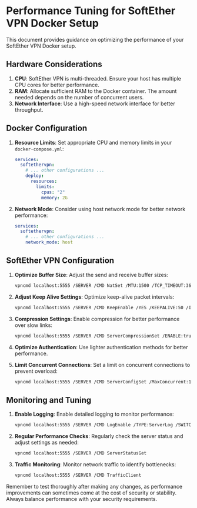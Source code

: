 # Performance Tuning for SoftEther VPN Docker Setup

This document provides guidance on optimizing the performance of your SoftEther VPN Docker setup.

## Hardware Considerations

1. **CPU**: SoftEther VPN is multi-threaded. Ensure your host has multiple CPU cores for better performance.
2. **RAM**: Allocate sufficient RAM to the Docker container. The amount needed depends on the number of concurrent users.
3. **Network Interface**: Use a high-speed network interface for better throughput.

## Docker Configuration

1. **Resource Limits**: Set appropriate CPU and memory limits in your `docker-compose.yml`:

   ```yaml
   services:
     softethervpn:
       # ... other configurations ...
       deploy:
         resources:
           limits:
             cpus: "2"
             memory: 2G
   ```

2. **Network Mode**: Consider using host network mode for better network performance:

   ```yaml
   services:
     softethervpn:
       # ... other configurations ...
       network_mode: host
   ```

## SoftEther VPN Configuration

1. **Optimize Buffer Size**: Adjust the send and receive buffer sizes:

   ```bash
   vpncmd localhost:5555 /SERVER /CMD NatSet /MTU:1500 /TCP_TIMEOUT:3600 /UDP_TIMEOUT:3600
   ```

2. **Adjust Keep Alive Settings**: Optimize keep-alive packet intervals:

   ```bash
   vpncmd localhost:5555 /SERVER /CMD KeepEnable /YES /KEEPALIVE:50 /INTERVAL:50
   ```

3. **Compression Settings**: Enable compression for better performance over slow links:

   ```bash
   vpncmd localhost:5555 /SERVER /CMD ServerCompressionSet /ENABLE:true
   ```

4. **Optimize Authentication**: Use lighter authentication methods for better performance.

5. **Limit Concurrent Connections**: Set a limit on concurrent connections to prevent overload:

   ```bash
   vpncmd localhost:5555 /SERVER /CMD ServerConfigSet /MaxConcurrent:100
   ```

## Monitoring and Tuning

1. **Enable Logging**: Enable detailed logging to monitor performance:

   ```bash
   vpncmd localhost:5555 /SERVER /CMD LogEnable /TYPE:ServerLog /SWITCH:true
   ```

2. **Regular Performance Checks**: Regularly check the server status and adjust settings as needed:

   ```bash
   vpncmd localhost:5555 /SERVER /CMD ServerStatusGet
   ```

3. **Traffic Monitoring**: Monitor network traffic to identify bottlenecks:

   ```bash
   vpncmd localhost:5555 /SERVER /CMD TrafficClient
   ```

Remember to test thoroughly after making any changes, as performance improvements can sometimes come at the cost of security or stability. Always balance performance with your security requirements.
